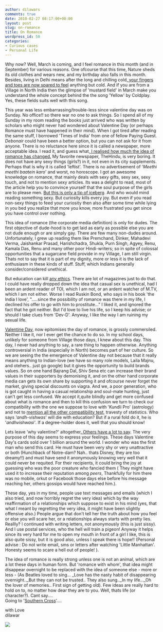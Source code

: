 ```yaml
---
author: dilawars
comments: true
date: 2010-02-27 08:17:00+00:00
layout: post
slug: on-romance
title: On Romance
wordpress_id: 50
categories:
- Curious cases
- Personal Life
---
```


Why now? Well, March is coming, and I feel romance in this month (and in September) for various reasons. One ofcourse that this time, Nature sheds its old clothes and wears new, and my birthday also falls in this month. Besides, living in Delhi means after the long and chilling cold[, your fingers and toes are now spared to feel](http://www.stlyrics.com/songs/t/troggs11047/loveisallaround350937.html) anything but cold. And if you are from a Village in North India then the glimpse of 'mustard field' in March make you understand the whole concept behind the the song 'Yellow' by Coldplay. Yes, these fields suits well with this song.  
  
This year was less embarrassing/trouble-less since valentine day was on Sunday. No office!! so there war no one to ask things. So I spend all of my Sunday in my room reading the books just arrived who was written by scholars who might never had wondered about Valentine Day (or perhaps Romance must have happened in their mind). When I got tired after reading the same stuff, I borrowed 'Times of India' from one of fellow Paying Guest. _Debonair_ could have been a better option, but you can not ask for it from anyone. There is no reluctance here since it is called a newspaper, more acceptable idea. I read it, and guess what,[ I realised how much the idea of romance has changed.](http://timesofindia.indiatimes.com/specialcoverage/5564293.cms) My favorite newspaper, TheHindu, is very boring. It does not have any sexy things (girls?) in it, not even in its city supplements. Perhaps that is why it is called 'leftist'. There is no advertisement of '_Meethi meethi baatein karo_' and worst, no horoscope. I got an awesome knowledge on romance, that mainly deals with sexy gifts, sexy sex, sexy touch, and not to mention sexy articles. Its was a delight to read, most of the article help you to convince yourself that the soul purpose of the girls are to please men. [But this is only a tip of iceberg](http://www.guardian.co.uk/commentisfree/2010/feb/26/sexualisation-children-parental-guidance-editorial). And who would mind reading something sexy. But curiosity kills every joy. But even if you read non-sexy things to feed your curiosity then also after some time while lying in you bed you realize that more you know, more frustrated you get since you have control over nothing.  
  
This idea of romance (the corporate media definition) is only for dudes. The first objective of dude-hood is to get laid as early as possible else you are not dude enough or are simply gay. There are few many non-dudes around. Unfortunately, I grew up reading them like Premchand, Dinker, Mahadevi Verma, Jaishankar Prasad, Harishchadra, Shukla, Purn Singh, Agyey, Renu, Kamala Das, Renu and many other poor Hindi-writers; so in spite of colossal opportunities that a sugarcane field provide in my Village, I am still virgin. Thats not to say that it is part of my dignity, more or less it is the lack of enthusiasm in these kinds of stuff. Stuff, which Indians generally consider/considered unethical.  
  
But education can kill [any ethics](http://www.galilean-library.org/manuscript.php?postid=43866). There are lot of magazines just to do that. I could have really dropped down the idea that casual sex is unethical, had I been an ardent reader of TOI, which I am not, or an ardent watcher of M.TV, which I am not either. Worse I read Ruskin Bond, who says in his book 'the India I love', ".....since the possibility of romance was there in my life, I declined his offer to go with him to prostitute..." I liked it, and ignored the fact that he got neither. But I'd love to live his life, so I keep his advise; or should I take clues from 'Dev-D'. Anyway, I like the way I am ruining my sexual life.  
  
[Valentine Day](http://www.guardian.co.uk/lifeandstyle/valentines-day), now epitomises the day of romance, is grossly commersiled. Neither I like it, nor I ever get the chance to do so. In my school days, unlikely for someone from Village those days, I knew about this day. This day, I never had anything to say, a rare thing to happen otherwise. Anything controversial in India (especially in North) becomes part of her culture. So we are seeing the the emergence of Valentine day not because that it really means anything to Indian-love (we have so many role models, Laila Majnu, and otehers.. just go google) but it gives the opportunity to build brands values. So on one hand Bajrang Dal, Shiv Sena etc can increase their brand values in their supporters by demonising it, and on the other hand corporate media can gets its own share by supporting it and ofcourse never forget the market, giving special discounts on viagra. And we, a poor generation, who is got caught in having a casual relationship and soul-mate hunting, just can't get less confused. We accept it,quite blindly and get more confused about what is romance and then to kill this confusion we turn to check our compatibility with the one we suppose to love with 'Kundli Pro' (astrology) and not to [mention all the other compatibility test](http://timesofindia.indiatimes.com/life/relationships/man-woman/Formula-to-predict-time-for-love-marriage/articleshow/5560031.cms), travesty of statistics. Who says _'andh-vishwas_' will die with education? But if a rural fold do it, he is '_andhvishwasi'_. If a degree-holder does it, well that you should know!  
  
Lets leave 'why valentine?' altogether[. Others have a lot to say](http://www.guardian.co.uk/commentisfree/2010/feb/12/valentines-day-commercialised). The very purpose of this day seems to express your feelings. These days Valentine Day's cards sold over 1 billion around the world. I wonder who was the first man who send this card. He must have been very shy or very unattractive or both (Hunchback of Notre-dam? Nah.. thats Disney, they are too dreamy!!) and must have send it anonymously knowing very well that it could never be requited. For their recipients, it could bring the joy at guessing who was the poor creature who fancied them ( They might have used it to increase their reputation among _peers_, Thankfully for him there was no mobile, orkut or Facebook those days else before his message reaching her, others gossips would have reached him.).  
  
These day, yes in my time, people use text messages and emails (which I also tried, and now horribly regret the very idea) which by the way reaffirmation of a relationships which suppose to exist in his mind (yes, that what I meant by regretting the very idea, it might have been slightly offensive also.) People argue that don't tell her the truth about how you feel or else you will scare her, or a relationships always starts with pretty lies. Reallly? I continued with writing letters, not anonymously (this is just sissy). And I use postal services, who the hell will train a pigeon! Anyway it helps since its very hard for me to open my mouth in front of a girl I like, this is also quite sissy, but it is good also, unless I speak there is hope!! (Personal advise : Do not write email, sms or letters after watching 'Little Manhattan'. Honesty seems to scare a hell out of people! ).   
  
The idea of romance is really strong unless one is not an animal, which are a lot these days in human form. But 'romance with whom', that idea might disappear overnight to be replaced with the idea of someone else - more or less - (As Beatles loved to sing... _Love has the nasty habit of disappearing overnight.._But they can not be trusted.. They also sung.._In my life..._Oh the lover of memories.. First sign of getting old). Few ideas are really hard to hold on to, no matter how dear they are to you. Well, thats life (or character?). Cant say....  
Going to '[Southern Cross](http://www.sing365.com/music/lyric.nsf/Southern-Cross-lyrics-Crosby-Stills-Nash-and-Young/3B215B089F402BC548256D9900247447)'....  
  
with Love   
dilawar

![](https://blogger.googleusercontent.com/tracker/3794193585985230867-8436171749933519705?l=dilawarsays.blogspot.com)
